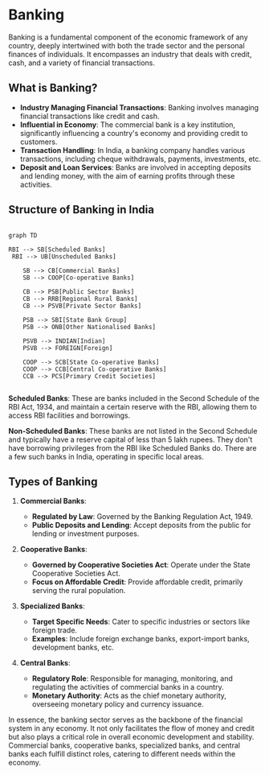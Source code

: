 # Banking

Banking is a fundamental component of the economic framework of any country, deeply intertwined with both the trade sector and the personal finances of individuals. It encompasses an industry that deals with credit, cash, and a variety of financial transactions.

## What is Banking?

- **Industry Managing Financial Transactions**: Banking involves managing financial transactions like credit and cash.
- **Influential in Economy**: The commercial bank is a key institution, significantly influencing a country's economy and providing credit to customers.
- **Transaction Handling**: In India, a banking company handles various transactions, including cheque withdrawals, payments, investments, etc.
- **Deposit and Loan Services**: Banks are involved in accepting deposits and lending money, with the aim of earning profits through these activities.

## Structure of Banking in India


```mermaid

graph TD

RBI --> SB[Scheduled Banks]
 RBI --> UB[Unscheduled Banks]
    
    SB --> CB[Commercial Banks]
    SB --> COOP[Co-operative Banks]
    
    CB --> PSB[Public Sector Banks]
    CB --> RRB[Regional Rural Banks]
    CB --> PSVB[Private Sector Banks]
    
    PSB --> SBI[State Bank Group]
    PSB --> ONB[Other Nationalised Banks]
    
    PSVB --> INDIAN[Indian]
    PSVB --> FOREIGN[Foreign]
    
    COOP --> SCB[State Co-operative Banks]
    COOP --> CCB[Central Co-operative Banks]
    CCB --> PCS[Primary Credit Societies]


```

**Scheduled Banks**: These are banks included in the Second Schedule of the RBI Act, 1934, and maintain a certain reserve with the RBI, allowing them to access RBI facilities and borrowings.

**Non-Scheduled Banks**: These banks are not listed in the Second Schedule and typically have a reserve capital of less than 5 lakh rupees. They don't have borrowing privileges from the RBI like Scheduled Banks do. There are a few such banks in India, operating in specific local areas.


## Types of Banking

1. **Commercial Banks**:
    * **Regulated by Law**: Governed by the Banking Regulation Act, 1949.
    * **Public Deposits and Lending**: Accept deposits from the public for lending or investment purposes.

2. **Cooperative Banks**:
    * **Governed by Cooperative Societies Act**: Operate under the State Cooperative Societies Act.
    * **Focus on Affordable Credit**: Provide affordable credit, primarily serving the rural population.

3. **Specialized Banks**:
    * **Target Specific Needs**: Cater to specific industries or sectors like foreign trade.
    * **Examples**: Include foreign exchange banks, export-import banks, development banks, etc.

4. **Central Banks**:
    * **Regulatory Role**: Responsible for managing, monitoring, and regulating the activities of commercial banks in a country.
    * **Monetary Authority**: Acts as the chief monetary authority, overseeing monetary policy and currency issuance.

In essence, the banking sector serves as the backbone of the financial system in any economy. It not only facilitates the flow of money and credit but also plays a critical role in overall economic development and stability. Commercial banks, cooperative banks, specialized banks, and central banks each fulfill distinct roles, catering to different needs within the economy.